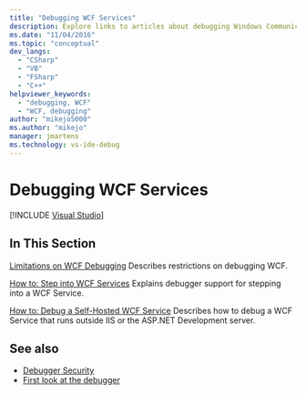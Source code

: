 ```yaml
---
title: "Debugging WCF Services"
description: Explore links to articles about debugging Windows Communication Foundation (WCF) services in Visual Studio, including limitations.
ms.date: "11/04/2016"
ms.topic: "conceptual"
dev_langs:
  - "CSharp"
  - "VB"
  - "FSharp"
  - "C++"
helpviewer_keywords:
  - "debugging, WCF"
  - "WCF, debugging"
author: "mikejo5000"
ms.author: "mikejo"
manager: jmartens
ms.technology: vs-ide-debug
---
```

# Debugging WCF Services

 [!INCLUDE [Visual Studio](~/includes/applies-to-version/vs-windows-only.md)]
## In This Section
 [Limitations on WCF Debugging](../debugger/limitations-on-wcf-debugging.md)
 Describes restrictions on debugging WCF.

 [How to: Step into WCF Services](../debugger/how-to-step-into-wcf-services.md)
 Explains debugger support for stepping into a WCF Service.

 [How to: Debug a Self-Hosted WCF Service](../debugger/how-to-debug-a-self-hosted-wcf-service.md)
 Describes how to debug a WCF Service that runs outside IIS or the ASP.NET Development server.

## See also
- [Debugger Security](../debugger/debugger-security.md)
- [First look at the debugger](../debugger/debugger-feature-tour.md)